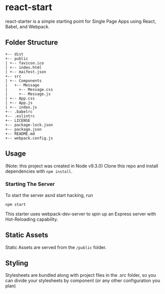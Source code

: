 # react-start
react-starter is a simple starting point for Single Page Apps using React, Babel, and Webpack.

## Folder Structure
```.
+-- dist
+-- public
| +-- favicon.ico
| +-- index.html
| +-- maifest.json
+-- src
| +-- Components
|   +-- Message
|     +-- Message.css
|     +-- Message.js
| +-- App.css
| +-- App.js
| +-- index.js
+-- .babelrc
+-- .eslintrc
+-- LICENSE
+-- package-lock.json
+-- package.json
+-- README.md
+-- webpack.config.js
```


## Usage
(Note: this project was created in Node v9.3.0)
Clone this repo and install dependencies with `npm install`. 

### Starting The Server
To start the server asnd start hacking, run
```
npm start
```
This starter uses webpack-dev-server to spin up an Express server with Hot-Reloading capability.

## Static Assets
Static Assets are served from the `/public` folder.

## Styling
Stylesheets are bundled along with project files in the .src folder, so you can divide your stylesheets by component (or any other configuration you plan)